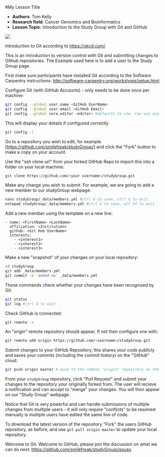 #My Lesson Title

 - **Authors**: Tom Kelly
 - **Research field**: Cancer Genomics and Bioinformatics
 - **Lesson Topic**: Introduction to the Study Group with Git and GitHub

![](http://imgs.xkcd.com/comics/git.png)

Introduction to Git according to https://xkcd.com/

This is an introduction to version control with Git and submitting changes to Github repositories. The Example used here is to add a user to the Study Group page.

First make sure participants have installed Git according to the Software Carpentry instructions: http://software-carpentry.org/workshops/setup.html

Configure Git (with GitHub Accounts) - only needs to be done once per machine:

```bash
git config --global user.name <GitHub UserName>
git config --global user.email <GitHub Email>
git config --global core.editor <editor> #defaults to vim. Can use any text editor. Recommend nano for Mac/Linux or notepad for Windows to new users.
```
 
This will display your details if configured correctly
```bash
git config -l
```

Go to a repository you wish to edit, for example [https://github.com/smilefreak/studyGroup/] and click the "Fork" button to make a copy on your account.

Use the "ssh clone url" from your forked GitHub Repo to import this into a folder on your local machine:
```bash
git clone https://github.com/<your username>/studyGroup.git
```

Make any change you wish to submit. For example, we are going to add a new member to our studyGroup webpage:

```bash
nano studyGroup/_data/members.yml #ctrl O to save, ctrl X to exit
notepad studyGroup/_data/members.yml #ctrl S to save, alt F4 to exit
```

Add a new member using the template on a new line:
```
- name: <FirstName> <LastName>
  affiliation: <Institution>
  github: <Git Hub UserName>
  interests:
    - <interest1>
    - <interest2>
    - <interest3>
```
Make a new "snapshot" of your changes on your local repository:
```bash
cd studyGroup
git add _data/members.yml
git commit -m 'added me' _data/members.yml
```
These commands check whether your changes have been recognised by Git:
```bash
git status
git log #ctrl Q to exit
```
Check GitHub is connected:
```bash
git remote -v
```
An "origin" remote repository should appear. If not then configure one with:
```bash
git remote add origin https://github.com/<username>/studyGroup.git
```
Submit changes to your GitHub Repository, this shares your code publicly and saves your commits (including the commit history) on the "GitHub" cloud.
```bash
git push origin master # push to the remote "origin" repository on the default "master" branch
```

From your `studyGroup` repository, click "Pull Request" and submit your changes to the repository your originally forked from. The user will recieve a notification and can accept to "merge" your changes. You will then appear on our "Study Group" webpage.

Notice that Git is very powerful and can handle submissions of multiple changes from multiple users - it will only require "conflicts" to be resolved manually is multiple users have edited the same line of code.

To download the latest version of the repository "Fork" the users GitHub repository, as before, and use `git pull origin master` to update your local repository.

Welcome to Git. Welcome to GitHub, please join the discussion on what we can do next: https://github.com/smilefreak/studyGroup/issues
